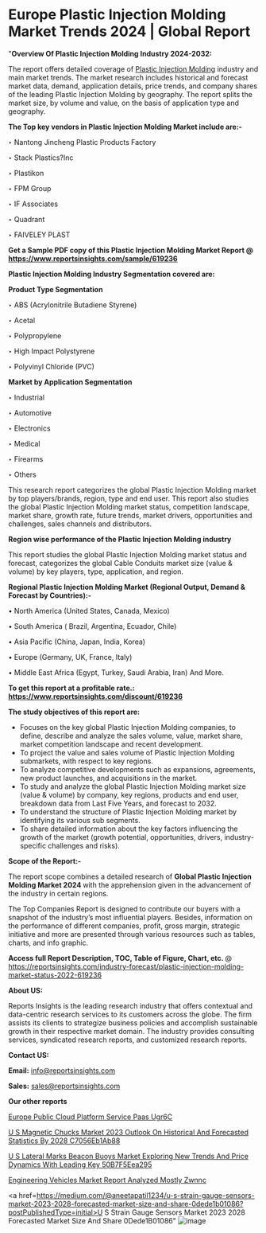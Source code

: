 # Europe Plastic Injection Molding Market Trends 2024 | Global Report

"<strong>Overview Of Plastic Injection Molding Industry 2024-2032:</strong>

The report offers detailed coverage of <a href=https://www.reportsinsights.com/sample/619236>Plastic Injection Molding</a> industry and main market trends. The market research includes historical and forecast market data, demand, application details, price trends, and company shares of the leading Plastic Injection Molding by geography. The report splits the market size, by volume and value, on the basis of application type and geography.

<strong>The Top key vendors in Plastic Injection Molding Market include are:- </strong>

‣ Nantong Jincheng Plastic Products Factory

‣ Stack Plastics?Inc

‣ Plastikon

‣ FPM Group

‣ IF Associates

‣ Quadrant

‣ FAIVELEY PLAST

<strong>Get a Sample PDF copy of this Plastic Injection Molding Market Report </strong><strong>@ <a href=https://www.reportsinsights.com/sample/619236 style=color:#0000ff;>https://www.reportsinsights.com/sample/619236</a> </strong>

<strong>Plastic Injection Molding Industry Segmentation covered are:</strong>

<strong>Product Type Segmentation</strong>

‣    ABS (Acrylonitrile Butadiene Styrene)

‣ Acetal

‣ Polypropylene

‣ High Impact Polystyrene

‣ Polyvinyl Chloride (PVC)

<strong>Market by Application Segmentation</strong>

‣   Industrial

‣ Automotive

‣ Electronics

‣ Medical

‣ Firearms

‣ Others

This research report categorizes the global Plastic Injection Molding market by top players/brands, region, type and end user. This report also studies the global Plastic Injection Molding market status, competition landscape, market share, growth rate, future trends, market drivers, opportunities and challenges, sales channels and distributors.

<strong>Region wise performance of the Plastic Injection Molding industry</strong><strong> </strong>

This report studies the global Plastic Injection Molding market status and forecast, categorizes the global Cable Conduits market size (value &amp; volume) by key players, type, application, and region. 

<strong>Regional Plastic Injection Molding Market (Regional Output, Demand &amp; Forecast by Countries):-</strong>

• North America (United States, Canada, Mexico)

• South America ( Brazil, Argentina, Ecuador, Chile)

• Asia Pacific (China, Japan, India, Korea)

• Europe (Germany, UK, France, Italy)

• Middle East Africa (Egypt, Turkey, Saudi Arabia, Iran) And More.

<strong>To get this report at a profitable rate.: <a href=https://www.reportsinsights.com/discount/619236 style=color:#0000ff;>https://www.reportsinsights.com/discount/619236</a></strong>

<strong>The study objectives of this report are:</strong>
<ul>
  <li>Focuses on the key global Plastic Injection Molding companies, to define, describe and analyze the sales volume, value, market share, market competition landscape and recent development.</li>
  <li>To project the value and sales volume of Plastic Injection Molding submarkets, with respect to key regions.</li>
  <li>To analyze competitive developments such as expansions, agreements, new product launches, and acquisitions in the market.</li>
  <li>To study and analyze the global Plastic Injection Molding market size (value &amp; volume) by company, key regions, products and end user, breakdown data from Last Five Years, and forecast to 2032.</li>
  <li>To understand the structure of Plastic Injection Molding market by identifying its various sub segments.</li>
  <li>To share detailed information about the key factors influencing the growth of the market (growth potential, opportunities, drivers, industry-specific challenges and risks).</li>
</ul>
<strong>Scope of the Report:-</strong><strong> </strong>

The report scope combines a detailed research of <strong>Global Plastic Injection Molding Market 2024 </strong>with the apprehension given in the advancement of the industry in certain regions.

The Top Companies Report is designed to contribute our buyers with a snapshot of the industry’s most influential players. Besides, information on the performance of different companies, profit, gross margin, strategic initiative and more are presented through various resources such as tables, charts, and info graphic.

<strong>Access full Report Description, TOC, Table of Figure, Chart, etc. </strong>@   <a href=https://reportsinsights.com/industry-forecast/plastic-injection-molding-market-status-2022-619236 style=color:#0000ff;>https://reportsinsights.com/industry-forecast/plastic-injection-molding-market-status-2022-619236</a>

<strong>About US:</strong>

Reports Insights is the leading research industry that offers contextual and data-centric research services to its customers across the globe. The firm assists its clients to strategize business policies and accomplish sustainable growth in their respective market domain. The industry provides consulting services, syndicated research reports, and customized research reports.

<strong>Contact US:</strong>

<p class=""""><b>Email:</b> <a href=mailto:info@reportsinsights.com>info@reportsinsights.com</a></p>
<p class=""""><b>Sales:</b> <a href=mailto:sales@reportsinsights.com>sales@reportsinsights.com</a></p>

<strong>Our other reports</strong>

<a href=https://www.linkedin.com/pulse/europe-public-cloud-platform-service-paas-ugr6c/>Europe Public Cloud Platform Service Paas Ugr6C</a>

<a href=https://medium.com/@shreyaw909/u-s-magnetic-chucks-market-2023-outlook-on-historical-and-forecasted-statistics-by-2028-c7056eb1ab88>U S Magnetic Chucks Market 2023 Outlook On Historical And Forecasted Statistics By 2028 C7056Eb1Ab88</a>

<a href=https://medium.com/@a86515711/u-s-lateral-marks-beacon-buoys-market-exploring-new-trends-and-price-dynamics-with-leading-key-50b7f5eea295>U S Lateral Marks Beacon Buoys Market Exploring New Trends And Price Dynamics With Leading Key 50B7F5Eea295</a>

<a href=https://www.linkedin.com/pulse/engineering-vehicles-market-report-analyzed-mostly-zwnnc/>Engineering Vehicles Market Report Analyzed Mostly Zwnnc</a>

<a href=https://medium.com/@aneetapatil1234/u-s-strain-gauge-sensors-market-2023-2028-forecasted-market-size-and-share-0dede1b01086?postPublishedType=initial>U S Strain Gauge Sensors Market 2023 2028 Forecasted Market Size And Share 0Dede1B01086</a>"
![image](https://github.com/aanak123/RIMarketer1/assets/158471119/d1db4908-dbd8-436c-871e-e2587e029676)

